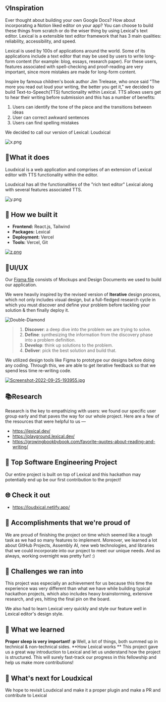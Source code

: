 
## 💡Inspiration 
Ever thought about building your own Google Docs? How about incorporating a Notion liked editor on your app? You can choose to build these things from scratch or do the wiser thing by using Lexical's text editor. Lexical is a extensible text editor framework that has 3 main qualities: reliability, accessibility, and speed.

Lexical is used by 100s of applications around the world. Some of its applications include a text editor that may be used by users to write long-form content (for example: blog, essays, research paper). For these users, features associated with spell-checking and proof-reading are very important, since more mistakes are made for long-form content.

Inspire by famoua children's book author Jim Trelease, who once said "The more you read out loud your writing, the better you get it," we decided to build Text-to-Speech(TTS) functionality within Lexical. TTS allows users get to hear their writing before submission and this has a number of benefits:  
1) Users can identify the tone of the piece and the transitions between ideas
2) User can correct awkward sentences
3) Users can find spelling mistakes

We decided to call our version of Lexical: Loudxical

![x.png](https://i.postimg.cc/yNrGScTm/x.png)

## 🤔What it does 
Loudxical is a web application and comprises of an extension of Lexical editor with TTS functionality within the editor. 

Loudxical has all the functionalities of the "rich text editor" Lexical along with several features associated TTS. 


![y.png](https://i.postimg.cc/MZtQ05BJ/y.png)



## 🦾 How we built it
* __Frontend:__ React.js, Tailwind
* __Packages:__ Lexical
* __Deployment:__ Vercel
* __Tools:__ Vercel, Git

[![z.png](https://i.postimg.cc/PxyP4fPQ/z.png)](https://postimg.cc/YG4r2HNv)



## 🎨UI/UX

Our [Figma file](https://www.figma.com/file/jyPpt1B6v6g8nSlUrXabuj/Loudsical-main?node-id=1%3A2) consists of Mockups and Design Documents we used to build our application.

We were heavily inspired by the revised version of **Iterative** design process, which not only includes visual design, but a full-fledged research cycle in which you must discover and define your problem before tackling your solution & then finally deploy it.

![Double-Diamond](https://i.postimg.cc/bvQV3jHt/doublediamonddesignprocess.png)

> 1. **Discover**: a deep dive into the problem we are trying to solve.
> 2. **Define**: synthesizing the information from the discovery phase into a problem definition.
> 3. **Develop**: think up solutions to the problem.
> 4. **Deliver**: pick the best solution and build that.

We utilized design tools like Figma to prototype our designs before doing any coding. Through this, we are able to get iterative feedback so that we spend less time re-writing code.

[![Screenshot-2022-09-25-193955.jpg](https://i.postimg.cc/yNQNgQ5L/Screenshot-2022-09-25-193955.jpg)](https://postimg.cc/06Svhf9S)

## 📚Research 

Research is the key to empathizing with users: we found our specific user group early and that paves the way for our whole project. Here are a few of the resources that were helpful to us —

- https://lexical.dev/
- https://playground.lexical.dev/
- https://growingbookbybook.com/favorite-quotes-about-reading-and-writing/

## 🤖 Top Software Engineering Project

Our entire project is built on top of Lexical and this hackathon may potentially end up be our first contribution to the project!


## 🌐 Check it out

- https://loudxical.netlify.app/


## 🏅 Accomplishments that we're proud of
We are proud of finishing the project on time which seemed like a tough task as we had so many features to implement. Moreover, we learned a lot about GitHub Projects, Assembly AI, new web technologies, and libraries that we could incorporate into our project to meet our unique needs. And as always, working overnight was pretty fun! :)



## 🧠 Challenges we ran into

This project was especially an achievement for us because this time the experience was very different than what we have while building typical hackathon projects, which also includes heavy brainstorming, extensive research, and yes, hitting the final pin on the board.

We also had to learn Lexical very quickly and style our feature well in Lexical editor's design style.


## 📖 What we learned
**Proper sleep is very important! :p** Well, a lot of things, both summed up in technical & non-technical sides. 
**How Lexical works ** This project gave us a great way introduction to Lexical and let us understand how the project is structured. This will surely fast-track our progress in this fellowship and help us make more contributions! 




## 🚀 What's next for Loudxical

We hope to revisit Loudxical and make it a proper plugin and make a PR and contribute to Lexical

